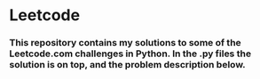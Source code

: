# Leetcode

### This repository contains my solutions to some of the Leetcode.com challenges in Python. In the .py files the solution is on top, and the problem description below.
